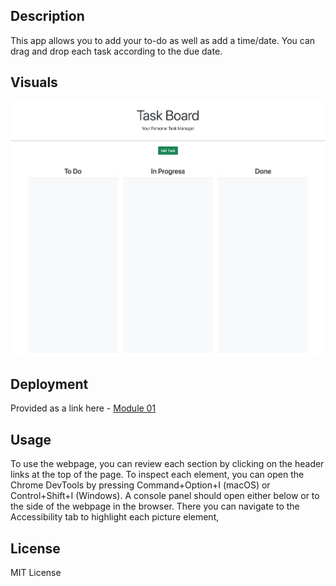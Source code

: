 
## Description

This app allows you to add your to-do as well as add a time/date. You can drag and drop each task according to the due date. 

## Visuals

<img src="./Assets/images/img.png" >



## Deployment

Provided as a link here - [Module 01](Your_REPO_LINK)

## Usage

To use the webpage, you can review each section by clicking on the header links at the top of the page. To inspect each element, you can open the Chrome DevTools by pressing Command+Option+I (macOS) or Control+Shift+I (Windows). A console panel should open either below or to the side of the webpage in the browser. There you can navigate to the Accessibility tab to highlight each picture element,



## License

MIT License 